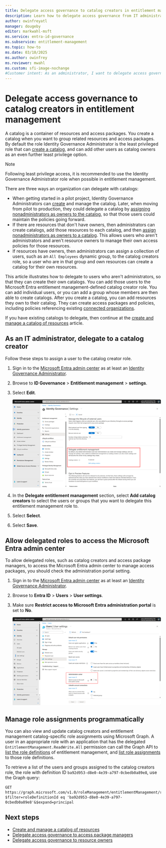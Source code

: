 ```yaml
---
title: Delegate access governance to catalog creators in entitlement management
description: Learn how to delegate access governance from IT administrators to catalog creators and project managers so that they can manage access themselves.
author: owinfreyatl
manager: dougeby
editor: markwahl-msft
ms.service: entra-id-governance
ms.subservice: entitlement-management
ms.topic: how-to
ms.date: 03/10/2025
ms.author: owinfrey
ms.reviewer: mwahl
ms.custom: sfi-image-nochange
#Customer intent: As an administrator, I want to delegate access governance from IT administrators to department managers and project managers so that they can manage access themselves.
---
```


# Delegate access governance to catalog creators in entitlement management

A catalog is a container of resources and access packages. You create a catalog when you want to group related resources and access packages. By default the role Identity Governance Administrator is the least privileged role that can [create a catalog](entitlement-management-catalog-create.md), and can add other users as catalog owners as an even further least privilege option.

> [!NOTE]
> Following least privilege access, it is recommended to use the Identity Governance Administrator role when possible in entitlement management.

There are three ways an organization can delegate with catalogs:

- When getting started in a pilot project, Identity Governance Administrators can [create](entitlement-management-catalog-create.md) and manage the catalog. Later, when moving from pilot to production, they could delegate a catalog by [assigning nonadministrators as owners to the catalog](entitlement-management-catalog-create.md#add-more-catalog-owners), so that those users could maintain the policies going forward.
- If there are resources that don't have owners, then administrators can create catalogs, add those resources to each catalog, and then [assign nonadministrators as owners to a catalog](entitlement-management-catalog-create.md#add-more-catalog-owners). This allows users who aren't administrators and aren't resource owners to manage their own access policies for those resources.
- If resources have owners, then administrators can assign a collection of users, such as an `All Employees` dynamic group, to the catalog creators role, so a user who are in that group and own resources can create a catalog for their own resources.

This article illustrates how to delegate to users who aren't administrators, so that they can create their own catalogs. You can add those users to the Microsoft Entra entitlement management-defined catalog creator role. You can add individual users, or you can add a group whose members are then able to create catalogs. After you create a catalog, you can add resources they own to their catalog. They can create access packages and policies, including policies referencing existing [connected organizations](entitlement-management-organization.md).

If you have existing catalogs to delegate, then continue at the [create and manage a catalog of resources](entitlement-management-catalog-create.md#add-more-catalog-owners) article.

## As an IT administrator, delegate to a catalog creator


Follow these steps to assign a user to the catalog creator role.

1. Sign in to the [Microsoft Entra admin center](https://entra.microsoft.com) as at least an [Identity Governance Administrator](../identity/role-based-access-control/permissions-reference.md#identity-governance-administrator).

1. Browse to **ID Governance** > **Entitlement management** > **settings**.

1. Select **Edit**.

    ![Settings to add catalog creators](./media/entitlement-management-delegate-catalog/settings-delegate.png)

1. In the **Delegate entitlement management** section, select **Add catalog creators** to select the users or groups that you want to delegate this entitlement management role to.

1. Select **Select**.

1. Select **Save**.

## Allow delegated roles to access the Microsoft Entra admin center

To allow delegated roles, such as catalog creators and access package managers, to access the Microsoft Entra admin center to manage access packages, you should check the administration portal setting.

1. Sign in to the [Microsoft Entra admin center](https://entra.microsoft.com) as at least an [Identity Governance Administrator](../identity/role-based-access-control/permissions-reference.md#identity-governance-administrator).

1. Browse to **Entra ID** > **Users** > **User settings**.

1. Make sure **Restrict access to Microsoft Entra administration portal** is set to **No**.

    ![Microsoft Entra user settings - Administration portal](./media/entitlement-management-delegate-catalog/user-settings.png)

## Manage role assignments programmatically

You can also view and update catalog creators and entitlement management catalog-specific role assignments using Microsoft Graph. A user in an appropriate role with an application that has the delegated `EntitlementManagement.ReadWrite.All` permission can call the Graph API to [list the role definitions](/graph/api/rbacapplication-list-roledefinitions) of entitlement management, and [list role assignments](/graph/api/rbacapplication-list-roleassignments) to those role definitions.

To retrieve a list of the users and groups assigned to the catalog creators role, the role with definition ID `ba92d953-d8e0-4e39-a797-0cbedb0a89e8`, use the Graph query:

```http
GET https://graph.microsoft.com/v1.0/roleManagement/entitlementManagement/roleAssignments?$filter=roleDefinitionId eq 'ba92d953-d8e0-4e39-a797-0cbedb0a89e8'&$expand=principal
```


## Next steps

- [Create and manage a catalog of resources](entitlement-management-catalog-create.md)
- [Delegate access governance to access package managers](entitlement-management-delegate-managers.md)
- [Delegate access governance to resource owners](entitlement-management-delegate.md)
